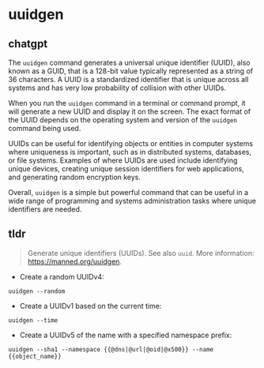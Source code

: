# uuidgen 
## chatgpt 
The `uuidgen` command generates a universal unique identifier (UUID), also known as a GUID, that is a 128-bit value typically represented as a string of 36 characters. A UUID is a standardized identifier that is unique across all systems and has very low probability of collision with other UUIDs.

When you run the `uuidgen` command in a terminal or command prompt, it will generate a new UUID and display it on the screen. The exact format of the UUID depends on the operating system and version of the `uuidgen` command being used.

UUIDs can be useful for identifying objects or entities in computer systems where uniqueness is important, such as in distributed systems, databases, or file systems. Examples of where UUIDs are used include identifying unique devices, creating unique session identifiers for web applications, and generating random encryption keys.

Overall, `uuidgen` is a simple but powerful command that can be useful in a wide range of programming and systems administration tasks where unique identifiers are needed. 

## tldr 
 
> Generate unique identifiers (UUIDs).
> See also `uuid`.
> More information: <https://manned.org/uuidgen>.

- Create a random UUIDv4:

`uuidgen --random`

- Create a UUIDv1 based on the current time:

`uuidgen --time`

- Create a UUIDv5 of the name with a specified namespace prefix:

`uuidgen --sha1 --namespace {{@dns|@url|@oid|@x500}} --name {{object_name}}`
